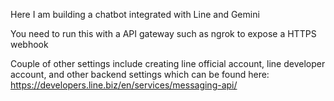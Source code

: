 Here I am building a chatbot integrated with Line and Gemini

You need to run this with a API gateway such as ngrok to expose a HTTPS webhook

Couple of other settings include creating line official account, line developer account, and other backend settings which can be found here: https://developers.line.biz/en/services/messaging-api/
